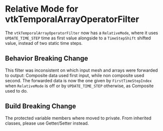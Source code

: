 # Relative Mode for vtkTemporalArrayOperatorFilter

The `vtkTemporalArrayOperatorFilter` now has a `RelativeMode`, where it uses `UPDATE_TIME_STEP` time as first value alongside to a `TimeStepShift` shifted value, instead of two static time steps.

## Behavior Breaking Change

This filter was inconsistent on which input mesh and arrays were forwarded to output: Composite data used first input, while non composite used second.
The forwarded data is now the one given by `FirstTimeStepIndex` when `RelativeMode` is off or by `UPDATE_TIME_STEP` otherwise, as Composite used to do.

## Build Breaking Change

The protected variable members where moved to private. From inherited classes, please use Getter/Setter instead.
